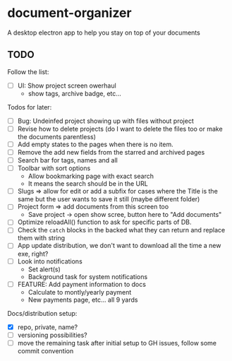 # document-organizer
A desktop electron app to help you stay on top of your documents

## TODO
Follow the list:
* [ ] UI: Show project screen owerhaul
  * show tags, archive badge, etc...

Todos for later:
* [ ] Bug: Undeinfed project showing up with files without project
* [ ] Revise how to delete projects (do I want to delete the files too or make the documents parentless)
* [ ] Add empty states to the pages when there is no item.
* [ ] Remove the add new fields from the starred and archived pages
* [ ] Search bar for tags, names and all
* [ ] Toolbar with sort options
  * Allow bookmarking page with exact search
  * It means the search should be in the URL
* [ ] Slugs => allow for edit or add a subfix for cases where the Title is the same but the user wants to save it still (maybe different folder)
* [ ] Project form => add documents from this screen too
  * Save project -> open show scree, button here to "Add documents"
* [ ] Optimize reloadAll() function to ask for specific parts of DB.
* [ ] Check the `catch` blocks in the backed what they can return and replace them with string
* [ ] App update distribution, we don't want to download all the time a new exe, right?
* [ ] Look into notifications
  * Set alert(s)
  * Background task for system notifications
* [ ] FEATURE: Add payment information to docs
  * Calculate to montly/yearly payment
  * New payments page, etc... all 9 yards

Docs/distribution setup:
* [x] repo, private, name?
* [ ] versioning possibilities?
* [ ] move the remaining task after initial setup to GH issues, follow some commit convention
